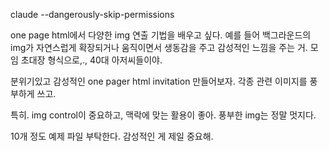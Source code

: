 claude --dangerously-skip-permissions

one page html에서 다양한 img 연출 기법을 배우고 싶다.
예를 들어 백그라운드의 img가 자연스럽게 확장되거나 움직이면서 생동감을 주고 감성적인 느낌을 주는 거.
모임 초대장 형식으로,., 40대 아저씨들이야. 

분위기있고 감성적인 one pager html invitation 만들어보자.
각종 관련 이미지를 풍부하게 쓰고.

특히. img control이 중요하고, 맥락에 맞는 활용이 좋아.
풍부한 img는 정말 멋지다.

10개 정도 예제 파일 부탁한다. 감성적인 게 제일 중요해.